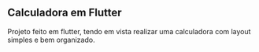 ## Calculadora em Flutter

Projeto feito em flutter, tendo em vista realizar uma calculadora com layout simples e bem organizado.
